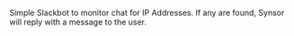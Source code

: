 Simple Slackbot to monitor chat for IP Addresses. If any are found, Synsor will reply with a message to the user. 
